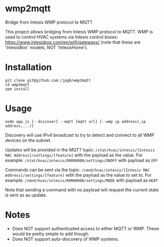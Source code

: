 # wmp2mqtt
Bridge from Intesis WMP protocol to MQTT

This project allows bridging from Intesis WMP protocol to MQTT. WMP is used to control HVAC systems via Intesis control boxes: https://www.intesisbox.com/en/wifi/gateways/ (note that these are 'IntesisBox' models, NOT 'IntesisHome').

# Installation

```
git clone git@github.com:/jpg0/wmp2mqtt
cd wmp2mqtt
npm install
```

# Usage
`node app.js [--discover] --mqtt [mqtt url] [--wmp ip address(,ip address,...)]`

Discovery will use IPv4 broadcast to try to detect and connect to all WMP devices on the subnet.

Updates will be provided in the MQTT topic: `/stat/hvac/intesis/[Intesis MAC Address]/settings/[feature]` with the payload as the value.
For example: `/stat/hvac/intesis/00000000/settings/ONOFF` with payload as `OFF`

Commands can be sent via the topic: `/cmnd/hvac/intesis/[Intesis MAC Address]/settings/[feature]` with the payload as the value to set to.
For example: `/cmnd/hvac/intesis/00000000/settings/MODE` with payload as `HEAT`

Note that sending a command with no payload will request the current state is sent as au update.


# Notes

- Does NOT support authenticated access to either MQTT or WMP. These would be pretty simple to add though.
- Does NOT support auto-discovery of WMP systems.
